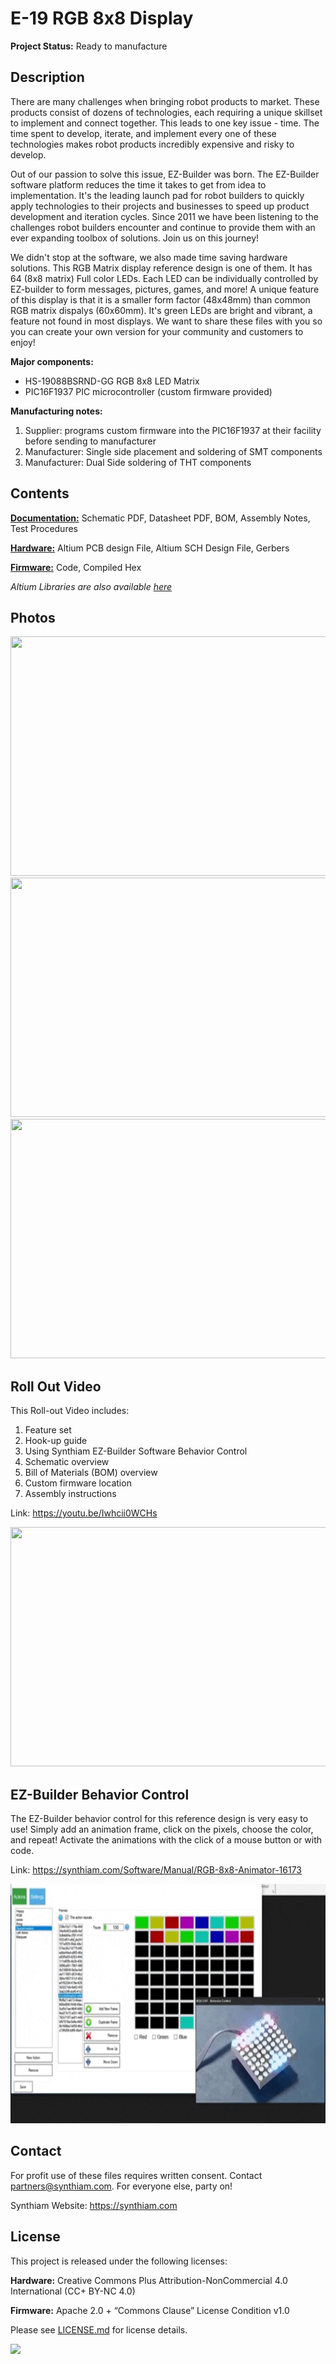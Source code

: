 # E-19 RGB 8x8 Display

**Project Status:** Ready to manufacture

## Description

There are many challenges when bringing robot products to market. These products consist of dozens of technologies, each requiring a unique skillset to implement and connect together. This leads to one key issue - time. The time spent to develop, iterate, and implement every one of these technologies makes robot products incredibly expensive and risky to develop.

Out of our passion to solve this issue, EZ-Builder was born. The EZ-Builder software platform reduces the time it takes to get from idea to implementation. It's the leading launch pad for robot builders to quickly apply technologies to their projects and businesses to speed up product development and iteration cycles. Since 2011 we have been listening to the challenges robot builders encounter and continue to provide them with an ever expanding toolbox of solutions. Join us on this journey!

We didn't stop at the software, we also made time saving hardware solutions. This RGB Matrix display reference design is one of them. It has 64 (8x8 matrix) Full color LEDs. Each LED can be individually controlled by EZ-builder to form messages, pictures, games, and more! A unique feature of this display is that it is a smaller form factor (48x48mm) than common RGB matrix dispalys (60x60mm). It's green LEDs are bright and vibrant, a feature not found in most displays. We want to share these files with you so you can create your own version for your community and customers to enjoy!

**Major components:** 
- HS-19088BSRND-GG RGB 8x8 LED Matrix
- PIC16F1937 PIC microcontroller (custom firmware provided)

**Manufacturing notes:** 
1. Supplier: programs custom firmware into the PIC16F1937 at their facility before sending to manufacturer
2. Manufacturer: Single side placement and soldering of SMT components
3. Manufacturer: Dual Side soldering of THT components


## Contents

[**Documentation:**](https://github.com/synthiam/E-19_RGB_8x8_Display/tree/master/E-19%20Documentation) Schematic PDF, Datasheet PDF, BOM, Assembly Notes, Test Procedures

[**Hardware:**](https://github.com/synthiam/E-19_RGB_8x8_Display/tree/master/E-19%20Hardware) Altium PCB design File, Altium SCH Design File, Gerbers

[**Firmware:**](https://github.com/synthiam/E-19_RGB_8x8_Display/tree/master/E-19%20Firmware) Code, Compiled Hex

*Altium Libraries are also available <a href="https://github.com/synthiam/Synthiam_Altium_Librairies">here</a>*

## Photos

<p align="left">
<img src="https://live.staticflickr.com/65535/33867577668_3501be2fde_k.jpg" width="683" height="383">
<img src="https://live.staticflickr.com/65535/32801182037_fcb34d834e_k.jpg" width="683" height="383">
<img src="https://www.ez-robot.com/Shop/Images/Products/52.jpg" width="683" height="383"></p>

## Roll Out Video

This Roll-out Video includes:

1. Feature set 
2. Hook-up guide 
3. Using Synthiam EZ-Builder Software Behavior Control
4. Schematic overview
5. Bill of Materials (BOM) overview
6. Custom firmware location
7. Assembly instructions 

Link: https://youtu.be/Iwhcii0WCHs

<a href="https://youtu.be/Iwhcii0WCHs"><img src="images/RGB8x8a.gif" width="683" height="383"></a>

## EZ-Builder Behavior Control

The EZ-Builder behavior control for this reference design is very easy to use! Simply add an animation frame, click on the pixels, choose the color, and repeat! Activate the animations with the click of a mouse button or with code. 

Link: https://synthiam.com/Software/Manual/RGB-8x8-Animator-16173

<a href="https://synthiam.com/Software/Manual/RGB-8x8-Animator-16173"><img src="images/RGB8x8b.gif" width="683" height="383"></a>

## Contact

For profit use of these files requires written consent. Contact partners@synthiam.com. For everyone else, party on!

Synthiam Website: https://synthiam.com

## License

This project is released under the following licenses:

**Hardware:** Creative Commons Plus Attribution-NonCommercial 4.0 International (CC+ BY-NC 4.0)

**Firmware:** Apache 2.0 + “Commons Clause” License Condition v1.0

Please see [LICENSE.md](https://github.com/synthiam/E-19_RGB_8x8_Display/blob/master/LICENSE.md) for license details.

<a href="https://synthiam.com"><img src="https://live.staticflickr.com/65535/47791527651_358dffb302_m.jpg"></a>
